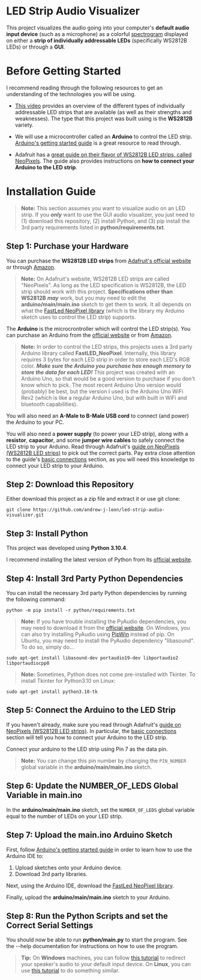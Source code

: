 # LED Strip Audio Visualizer

This project visualizes the audio going into your computer's **default audio input device** (such as a microphone) as a colorful [spectrogram](https://en.wikipedia.org/wiki/Spectrogram) displayed on either a **strip of individually addressable LEDs** (specifically WS2812B LEDs) or through a **GUI**.

# Before Getting Started

I recommend reading through the following resources to get an understanding of the technologies you will be using.

- [This video](https://www.youtube.com/watch?v=QnvircC22hU&ab_channel=TheHookUp) provides an overview of the different types of individually addressable LED strips that are available (as well as their strengths and weaknesses). The type that this project was built using is the **WS2812B** variety.

- We will use a microcontroller called an **Arduino** to control the LED strip. [Arduino's getting started guide](https://www.arduino.cc/en/Guide) is a great resource to read through.

- Adafruit has a [great guide on their flavor of WS2812B LED strips, called NeoPixels](https://learn.adafruit.com/adafruit-neopixel-uberguide/the-magic-of-neopixels). The guide also provides instructions on **how to connect your Arduino to the LED strip**.

# Installation Guide

> **Note:** This section assumes you want to visualize audio on an LED strip. If you ***only*** want to use the GUI audio visualizer, you just need to (1) download this repository, (2) install Python, and (3) pip install the 3rd party requirements listed in **python/requirements.txt**.

## Step 1: Purchase your Hardware

You can purchase the **WS2812B LED strips** from [Adafruit's official website](https://www.adafruit.com/) or through [Amazon](https://www.amazon.com/s?k=WS2812B+LED+strip&crid=2KST0AJ2HLCX0&sprefix=ws2812b+led+strip%2Caps%2C161&ref=nb_sb_noss_1).

> **Note:** On Adafruit's website, WS2812B LED strips are called "NeoPixels". As long as the LED specification is WS2812B, the LED strip should work with this project. **Specifications other than WS2812B** ***may*** work, but you may need to edit the **arduino/main/main.ino** sketch to get them to work. It all depends on what the [FastLed NeoPixel library](https://github.com/dmadison/FastLED_NeoPixel) (which is the library my Arduino sketch uses to control the LED strip) supports.

The **Arduino** is the microcrontroller which will control the LED strip(s). You can purchase an Arduino from the [official website](https://www.arduino.cc/) or from [Amazon](https://www.amazon.com/arduino/s?k=arduino).

> **Note:** In order to control the LED strips, this projects uses a 3rd party Arduino library called **FastLED_NeoPixel**. Internally, this library requires 3 bytes for each LED strip in order to store each LED's RGB color. ***Make sure the Arduino you purchase has enough memory to store the data for each LED!*** This project was created with an Arduino Uno, so that would be a good version to purchase if you don't know which to pick. The most recent Arduino Uno version would (probably) be best, but the version I used is the Arduino Uno WiFi Rev2 (which is like a regular Arduino Uno, but with built in WiFi and bluetooth capabilities).

You will also need an **A-Male to B-Male USB cord** to connect (and power) the Arduino to your PC.

You will also need a **power supply** (to power your LED strip), along with a **resistor**, **capacitor**, and some **jumper wire cables** to safely connect the LED strip to your Arduino. Read through Adafruit's [guide on NeoPixels (WS2812B LED strips)](https://learn.adafruit.com/adafruit-neopixel-uberguide/the-magic-of-neopixels) to pick out the correct parts. Pay extra close attention to the guide's [basic connections](https://learn.adafruit.com/adafruit-neopixel-uberguide/basic-connections) section, as you will need this knowledge to connect your LED strip to your Arduino.

## Step 2: Download this Repository

Either download this project as a zip file and extract it or use git clone:

    git clone https://github.com/andrew-j-leon/led-strip-audio-visualizer.git

## Step 3: Install Python

This project was developed using **Python 3.10.4**.

I recommend installing the latest version of Python from its [official website](https://www.python.org/downloads/).

## Step 4: Install 3rd Party Python Dependencies

You can install the necessary 3rd party Python dependencies by running the following command:

    python -m pip install -r python/requirements.txt

> **Note:** If you have trouble installing the PyAudio dependencies, you may need to download it from the [official website](https://people.csail.mit.edu/hubert/pyaudio/). On Windows, you can also try installing PyAudio using [PipWin](https://pypi.org/project/pipwin/) instead of pip. On Ubuntu, you may need to install the PyAudio dependency "libasound". To do so, simply do...

    sudo apt-get install libasound-dev portaudio19-dev libportaudio2 libportaudiocpp0

> **Note:** Sometimes, Python does not come pre-installed with Tkinter. To install Tkinter for 
Python3.10 on Linux:

    sudo apt-get install python3.10-tk

## Step 5: Connect the Arduino to the LED Strip

If you haven't already, make sure you read through Adafruit's [guide on NeoPixels (WS2812B LED strips)](https://learn.adafruit.com/adafruit-neopixel-uberguide/the-magic-of-neopixels). In particular, the [basic connections](https://learn.adafruit.com/adafruit-neopixel-uberguide/basic-connections) section will tell you how to connect your Arduino to the LED strip.

Connect your arduino to the LED strip using Pin 7 as the data pin.

> **Note:** You can change this pin number by changing the `PIN_NUMBER` global variable in the **arduino/main/main.ino** sketch.

## Step 6: Update the NUMBER_OF_LEDS Global Variable in main.ino

In the **arduino/main/main.ino** sketch, set the `NUMBER_OF_LEDS` global variable equal to the number of LEDs on your LED strip.

## Step 7: Upload the main.ino Arduino Sketch

First, follow [Arduino's getting started guide](https://www.arduino.cc/en/Guide) in order to learn how to use the Arduino IDE to:

1. Upload sketches onto your Arduino device.
2. Download 3rd party libraries.

Next, using the Arduino IDE, download the [FastLed NeoPixel library](https://github.com/dmadison/FastLED_NeoPixel).

Finally, upload the **arduino/main/main.ino** sketch to your Arduino.

## Step 8: Run the Python Scripts and set the Correct Serial Settings

You should now be able to run **python/main.py** to start the program. See the --help documentation for instructions on how to use the program.

> **Tip:** On **Windows** machines, you can follow [this tutorial](https://www.howtogeek.com/364369/how-to-record-your-pcs-audio-with-vb-cable/) to redirect your speaker's audio to your default input device. On **Linux**, you can use [this tutorial](https://www.kirsle.net/redirect-audio-out-to-mic-in-linux) to do something similar.